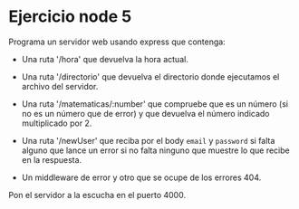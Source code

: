 # Ejercicio node 5

Programa un servidor web usando express que contenga:

-   Una ruta '/hora' que devuelva la hora actual.

-   Una ruta '/directorio' que devuelva el directorio donde ejecutamos el archivo del servidor.

-   Una ruta '/matematicas/:number' que compruebe que es un número (si no es un número que de error) y
    que devuelva el número indicado multiplicado por 2.

-   Una ruta '/newUser' que reciba por el body `email` y `password` si falta alguno que lance un error
    si no falta ninguno que muestre lo que recibe en la respuesta.

-   Un middleware de error y otro que se ocupe de los errores 404.

Pon el servidor a la escucha en el puerto 4000.

